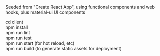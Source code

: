 Seeded from "Create React App", using functional components and web hooks, plus material-ui UI components  
  
cd client  
npm install  
npm run lint  
npm run test  
npm run start (for hot reload, etc)  
npm run build (to generate static assets for deployment)  
